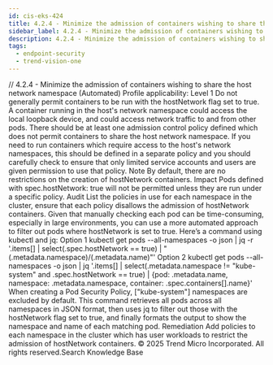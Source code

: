 ```yaml
---
id: cis-eks-424
title: 4.2.4 - Minimize the admission of containers wishing to share the host network namespace (Automated)
sidebar_label: 4.2.4 - Minimize the admission of containers wishing to share the host network namespace (Automated)
description: 4.2.4 - Minimize the admission of containers wishing to share the host network namespace (Automated)
tags:
  - endpoint-security
  - trend-vision-one
---
```


/*<![CDATA[*/ $('#title').html($('meta[name=map-description]').attr('content')); /*]]>*/ 4.2.4 - Minimize the admission of containers wishing to share the host network namespace (Automated) Profile applicability: Level 1 Do not generally permit containers to be run with the hostNetwork flag set to true. A container running in the host's network namespace could access the local loopback device, and could access network traffic to and from other pods. There should be at least one admission control policy defined which does not permit containers to share the host network namespace. If you need to run containers which require access to the host's network namespaces, this should be defined in a separate policy and you should carefully check to ensure that only limited service accounts and users are given permission to use that policy. Note By default, there are no restrictions on the creation of hostNetwork containers. Impact Pods defined with spec.hostNetwork: true will not be permitted unless they are run under a specific policy. Audit List the policies in use for each namespace in the cluster, ensure that each policy disallows the admission of hostNetwork containers. Given that manually checking each pod can be time-consuming, especially in large environments, you can use a more automated approach to filter out pods where hostNetwork is set to true. Here’s a command using kubectl and jq: Option 1 kubectl get pods --all-namespaces -o json | jq -r '.items[] | select(.spec.hostNetwork == true) | "\(.metadata.namespace)/\(.metadata.name)"' Option 2 kubectl get pods --all-namespaces -o json | jq '.items[] | select(.metadata.namespace != "kube-system" and .spec.hostNetwork == true) | {pod: .metadata.name, namespace: .metadata.namespace, container: .spec.containers[].name}' When creating a Pod Security Policy, ["kube-system"] namespaces are excluded by default. This command retrieves all pods across all namespaces in JSON format, then uses jq to filter out those with the hostNetwork flag set to true, and finally formats the output to show the namespace and name of each matching pod. Remediation Add policies to each namespace in the cluster which has user workloads to restrict the admission of hostNetwork containers. © 2025 Trend Micro Incorporated. All rights reserved.Search Knowledge Base